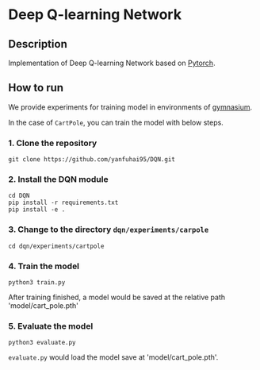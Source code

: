 # Deep Q-learning Network

## Description

Implementation of Deep Q-learning Network based on [Pytorch](https://www.pytorch.org/).

## How to run

We provide experiments for training model in environments of [gymnasium](https://gymnasium.farama.org/).

In the case of `CartPole`, you can train the model with below steps.

### 1. Clone the repository

```shell
git clone https://github.com/yanfuhai95/DQN.git
```

### 2. Install the DQN module

```shell
cd DQN
pip install -r requirements.txt
pip install -e .
```

### 3. Change to the directory `dqn/experiments/carpole`

```shell
cd dqn/experiments/cartpole
```

### 4. Train the model

```shell
python3 train.py
```

After training finished, a model would be saved at the relative path 'model/cart_pole.pth'

### 5. Evaluate the model

```shell
python3 evaluate.py
```

`evaluate.py` would load the model save at 'model/cart_pole.pth'.
